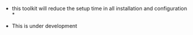 * this toolkit will reduce the setup time in all installation and configuration *

* This is under development 
